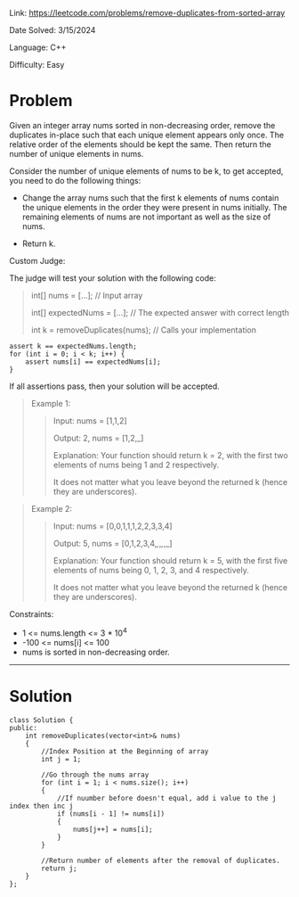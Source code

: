 Link: https://leetcode.com/problems/remove-duplicates-from-sorted-array

Date Solved: 3/15/2024

Language: C++

Difficulty: Easy

# Problem

Given an integer array nums sorted in non-decreasing order, remove the duplicates in-place such that each unique element appears only once. The relative order of the elements should be kept the same. Then return the number of unique elements in nums.

Consider the number of unique elements of nums to be k, to get accepted, you need to do the following things:

- Change the array nums such that the first k elements of nums contain the unique elements in the order they were present in nums initially. The remaining elements of nums are not important as well as the size of nums.

- Return k.

Custom Judge:

The judge will test your solution with the following code:

>int[] nums = [...]; // Input array
>
>int[] expectedNums = [...]; // The expected answer with correct length
>
>int k = removeDuplicates(nums); // Calls your implementation
>
```
assert k == expectedNums.length;
for (int i = 0; i < k; i++) {
    assert nums[i] == expectedNums[i];
}
```
If all assertions pass, then your solution will be accepted.

>Example 1:
>
>>Input: nums = [1,1,2]
>>
>>Output: 2, nums = [1,2,_]
>>
>>Explanation: Your function should return k = 2, with the first two elements of nums being 1 and 2 respectively.
>>
>>It does not matter what you leave beyond the returned k (hence they are underscores).

>Example 2:
>
>>Input: nums = [0,0,1,1,1,2,2,3,3,4]
>>
>>Output: 5, nums = [0,1,2,3,4,_,_,_,_,_]
>>
>>Explanation: Your function should return k = 5, with the first five elements of nums being 0, 1, 2, 3, and 4 respectively.
>>
>>It does not matter what you leave beyond the returned k (hence they are underscores).
 
Constraints:

- 1 <= nums.length <= 3 * 10<sup>4</sup>
- -100 <= nums[i] <= 100
- nums is sorted in non-decreasing order.

---

# Solution

```
class Solution {
public:
    int removeDuplicates(vector<int>& nums) 
    {
        //Index Position at the Beginning of array
        int j = 1;

        //Go through the nums array
        for (int i = 1; i < nums.size(); i++)
        {
            //If nuumber before doesn't equal, add i value to the j index then inc j
            if (nums[i - 1] != nums[i])
            {
                nums[j++] = nums[i];
            }
        }

        //Return number of elements after the removal of duplicates.
        return j;
    }
};
```
